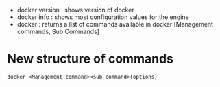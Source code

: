 - docker version : shows version of docker
- docker info : shows most configuration values for the engine
- docker : returns a list of commands available in docker [Management commands, Sub Commands]

# New structure of commands

```docker <Management command><sub-command>(options)```

